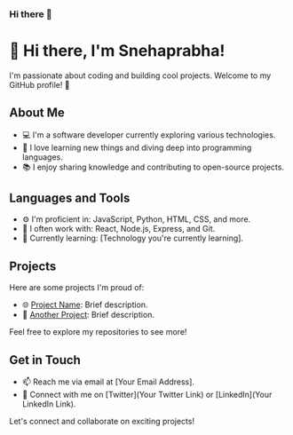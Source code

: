### Hi there 👋

<!--
**snehaukprabha/snehaukprabha** is a ✨ _special_ ✨ repository because its `README.md` (this file) appears on your GitHub profile.

Here are some ideas to get you started:

- 🔭 I’m currently working on ...
- 🌱 I’m currently learning ...
- 👯 I’m looking to collaborate on ...
- 🤔 I’m looking for help with ...
- 💬 Ask me about ...
- 📫 How to reach me: ...
- 😄 Pronouns: ...
- ⚡ Fun fact: ...
-->

# 👋 Hi there, I'm Snehaprabha!

I'm passionate about coding and building cool projects. Welcome to my GitHub profile! 🚀

## About Me

- 💻 I'm a software developer currently exploring various technologies.
- 🌱 I love learning new things and diving deep into programming languages.
- 📚 I enjoy sharing knowledge and contributing to open-source projects.

## Languages and Tools

- ⚙️ I'm proficient in: JavaScript, Python, HTML, CSS, and more.
- 🔧 I often work with: React, Node.js, Express, and Git.
- 🚀 Currently learning: [Technology you're currently learning].

## Projects

Here are some projects I'm proud of:

- 🌐 [Project Name](link): Brief description.
- 🤖 [Another Project](link): Brief description.

Feel free to explore my repositories to see more!

## Get in Touch

- 📫 Reach me via email at [Your Email Address].
- 💬 Connect with me on [Twitter](Your Twitter Link) or [LinkedIn](Your LinkedIn Link).

Let's connect and collaborate on exciting projects!
